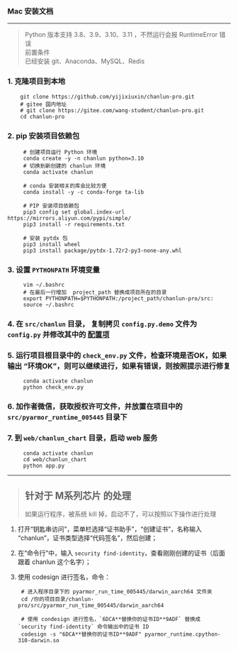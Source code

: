 ### Mac 安装文档

---

> Python 版本支持 3.8、3.9、3.10、3.11 ，不然运行会报 RuntimeError 错误  
> 前置条件  
> 已经安装 git、Anaconda、MySQL、Redis

### 1. 克隆项目到本地

        git clone https://github.com/yijixiuxin/chanlun-pro.git
        # gitee 国内地址
        # git clone https://gitee.com/wang-student/chanlun-pro.git
        cd chanlun-pro

### 2. pip 安装项目依赖包

         # 创建项目运行 Python 环境
         conda create -y -n chanlun python=3.10
         # 切换到新创建的 chanlun 环境  
         conda activate chanlun
             
         # conda 安装相关的库会比较方便
         conda install -y -c conda-forge ta-lib  
             
         # PIP 安装项目依赖包
         pip3 config set global.index-url https://mirrors.aliyun.com/pypi/simple/
         pip3 install -r requirements.txt
             
         # 安装 pytdx 包
         pip3 install wheel
         pip3 install package/pytdx-1.72r2-py3-none-any.whl

### 3. 设置 `PYTHONPATH` 环境变量

         vim ~/.bashrc
         # 在最后一行增加  project_path 替换成项目所在的目录
         export PYTHONPATH=$PYTHONPATH:/project_path/chanlun-pro/src:
         source ~/.bashrc

### 4. 在 `src/chanlun` 目录， 复制拷贝 `config.py.demo` 文件为 `config.py` 并修改其中的 [配置项](配置文件说明.md)

### 5. 运行项目根目录中的 `check_env.py` 文件，检查环境是否OK，如果输出 “环境OK”，则可以继续进行，如果有错误，则按照提示进行修复

         conda activate chanlun
         python check_env.py

### 6. 加作者微信，获取授权许可文件，并放置在项目中的 `src/pyarmor_runtime_005445` 目录下

### 7. 到 `web/chanlun_chart` 目录，启动 web 服务

         conda activate chanlun
         cd web/chanlun_chart
         python app.py



---

> ## 针对于 M系列芯片 的处理  
> 
> 如果运行程序，被系统 kill 掉，启动不了，可以按照以下操作进行处理


1. 打开“钥匙串访问”，菜单栏选择“证书助手”，“创建证书”，名称输入 “chanlun”，证书类型选择“代码签名”，然后创建；

2. 在“命令行”中，输入 `security find-identity`，查看刚刚创建的证书（后面跟着 chanlun 这个名字）；

3. 使用 codesign 进行签名，命令：
        
        # 进入程序目录下的 pyarmor_run_time_005445/darwin_aarch64 文件夹
        cd /你的项目目录/chanlun-pro/src/pyarmor_run_time_005445/darwin_aarch64

        # 使用 condesign 进行签名，`6DCA**替换你的证书ID**9ADF` 替换成 `security find-identity` 命令输出中的证书 ID
        codesign -s "6DCA**替换你的证书ID**9ADF" pyarmor_runtime.cpython-310-darwin.so
        
